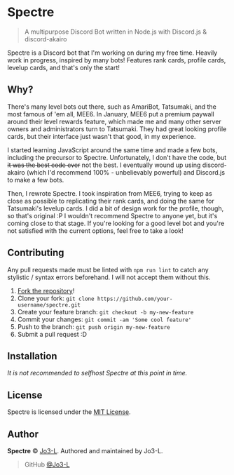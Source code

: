 # Spectre
> A multipurpose Discord Bot written in Node.js with Discord.js & discord-akairo

Spectre is a Discord bot that I'm working on during my free time. Heavily work in progress, inspired by many bots! Features rank cards, profile cards, levelup cards, and that's only the start!

## Why?
There's many level bots out there, such as AmariBot, Tatsumaki, and the most famous of 'em all, MEE6. In January, MEE6 put a premium paywall around their level rewards feature, which made me and many other server owners and administrators turn to Tatsumaki. They had great looking profile cards, but their interface just wasn't that good, in my experience. 

I started learning JavaScript around the same time and made a few bots, including the precursor to Spectre. Unfortunately, I don't have the code, but ~~it was the best code ever~~ not the best. I eventually wound up using discord-akairo (which I'd recommend 100% - unbelievably powerful) and Discord.js to make a few bots. 

Then, I rewrote Spectre. I took inspiration from MEE6, trying to keep as close as possible to replicating their rank cards, and doing the same for Tatsumaki's levelup cards. I did a bit of design work for the profile, though, so that's original :P
I wouldn't recommend Spectre to anyone yet, but it's coming close to that stage. If you're looking for a good level bot and you're not satisfied with the current options, feel free to take a look!

## Contributing
Any pull requests made must be linted with `npm run lint` to catch any stylistic / syntax errors beforehand. I will not accept them without this.

1. [Fork the repository](https://github.com/jo3-l/spectre/fork)!
2. Clone your fork: `git clone https://github.com/your-username/spectre.git`
3. Create your feature branch: `git checkout -b my-new-feature`
4. Commit your changes: `git commit -am 'Some cool feature'`
5. Push to the branch: `git push origin my-new-feature`
6. Submit a pull request :D

## Installation
*It is not recommended to selfhost Spectre at this point in time.*

## License
Spectre is licensed under the [MIT License](https://github.com/Jo3-L/spectre/blob/master/LICENSE).

## Author
**Spectre** © [Jo3-L](https://github/Jo3-L).
Authored and maintained by Jo3-L.

> GitHub [@Jo3-L](https://github.com/Jo3-L)